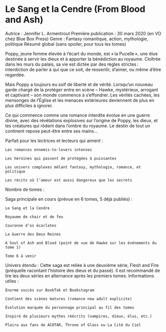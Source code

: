 # Le Sang et la Cendre (From Blood and Ash)

Autrice : Jennifer L. Armentrout
Première publication : 30 mars 2020 (en VO chez Blue Box Press)
Genre : Fantasy romantique, action, mythologie, politique
Résumé global (sans spoiler, pour tous les tomes)

Poppy, jeune femme élevée à l’écart du monde, est « la Pucelle », une élue destinée à servir les dieux et à apporter la bénédiction au royaume. Cloîtrée dans les murs du palais, sa vie est dictée par des règles strictes : interdiction de parler à qui que ce soit, de ressentir, d’aimer, ou même d’être regardée.

Mais Poppy a toujours eu soif de liberté et de vérité. Lorsqu’un nouveau garde chargé de la protéger entre en scène – Hawke, mystérieux, arrogant et captivant – son monde commence à s’effondrer. Les vérités cachées, les mensonges de l’Église et les menaces extérieures deviennent de plus en plus difficiles à ignorer.

Ce qui commence comme une romance interdite évolue en une guerre divine, avec des révélations explosives sur l’origine de Poppy, les dieux, et les créatures qui rôdent dans l’ombre du royaume. Le destin de tout un continent repose peut-être entre ses mains…

Parfait pour les lectrices et lecteurs qui aiment :

    Les romances ennemis-to-lovers intenses

    Les héroïnes qui passent de protégées à puissantes

    Les univers complexes mêlant fantasy, mythologie, romance, et politique

    Les récits où l’amour est aussi dangereux que les secrets

Nombre de tomes :

Saga principale en cours (prévue en 6 tomes, 5 déjà publiés) :

    Le Sang et la Cendre

    Royaume de chair et de feu

    Couronne d’os écarlates

    La Guerre des Deux Reines

    A Soul of Ash and Blood (point de vue de Hawke sur les événements du tome 1)

    Tome 6 à venir

 Univers étendu :
Cette saga est reliée à une deuxième série, Flesh and Fire (préquelle racontant l’histoire des dieux et du passé). Il est recommandé de lire les deux séries en alternance après les premiers tomes.
Informations utiles :

    Énorme succès sur BookTok et Bookstagram

    Contient des scènes matures (romance new adult explicite)

    Évolution marquée du personnage principal au fil des tomes

    Inspiré de plusieurs mythes réécrits (vampires, dieux, élus, etc.)

    Plaira aux fans de ACOTAR, Throne of Glass ou La Cité du Ciel

